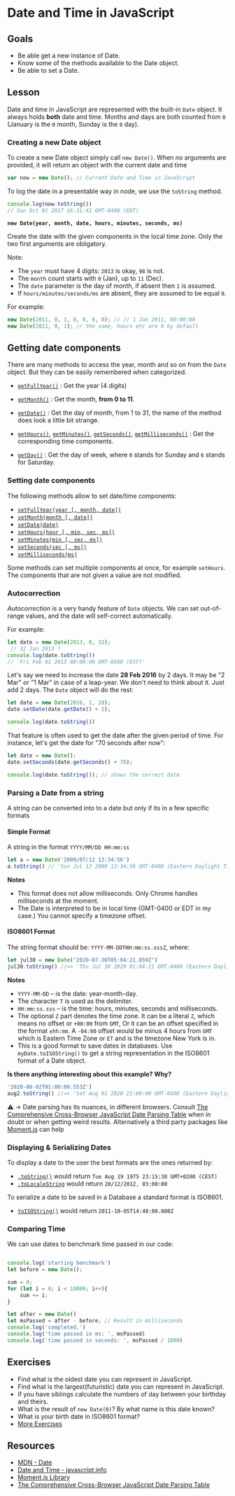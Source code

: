 # Date and Time in JavaScript

## Goals
* Be able get a new instance of Date. 
* Know some of the methods available to the Date object. 
* Be able to set a Date. 


## Lesson

Date and time in JavaScript are represented with the built-in `Date` object. It always holds **both** date and time. Months and days are both counted from `0` (January is the `0` month, Sunday is the `0` day).

### Creating a new Date object

To create a new Date object simply call `new Date()`. When no arguments are provided, it will return an object with the current date and time

```js
var now = new Date(); // Current Date and Time in JavaScript
```

To log the date in a presentable way in node, we use the `toString` method.

```js
console.log(now.toString())
// Sun Oct 01 2017 16:31:41 GMT-0400 (EDT)
```

**`new Date(year, month, date, hours, minutes, seconds, ms)`**

Create the date with the given components in the local time zone. Only the two first arguments are obligatory.

Note:

* The `year` must have 4 digits: `2013` is okay, `98` is not.
* The `month` count starts with `0` (Jan), up to `11` (Dec).
* The `date` parameter is the day of month, if absent then `1` is assumed.
* If `hours/minutes/seconds/ms` are absent, they are assumed to be equal `0`.

For example:

```js
new Date(2011, 0, 1, 0, 0, 0, 0); // // 1 Jan 2011, 00:00:00
new Date(2011, 0, 1); // the same, hours etc are 0 by default
```

## Getting date components 

There are many methods to access the year, month and so on from the `Date` object. But they can be easily remembered when categorized.

* [`getFullYear()`](https://developer.mozilla.org/en-US/docs/Web/JavaScript/Reference/Global_Objects/Date/getFullYear)
: Get the year (4 digits)

* [`getMonth()`](https://developer.mozilla.org/en-US/docs/Web/JavaScript/Reference/Global_Objects/Date/getMonth)
: Get the month, **from 0 to 11**.

* [`getDate()`](https://developer.mozilla.org/en-US/docs/Web/JavaScript/Reference/Global_Objects/Date/getDate)
: Get the day of month, from 1 to 31, the name of the method does look a little bit strange.

* [`getHours()`](https://developer.mozilla.org/en-US/docs/Web/JavaScript/Reference/Global_Objects/Date/getHours), [`getMinutes()`](https://developer.mozilla.org/en-US/docs/Web/JavaScript/Reference/Global_Objects/Date/getMinutes), [`getSeconds()`](https://developer.mozilla.org/en-US/docs/Web/JavaScript/Reference/Global_Objects/Date/getSeconds), [`getMilliseconds()`](https://developer.mozilla.org/en-US/docs/Web/JavaScript/Reference/Global_Objects/Date/getMilliseconds)
: Get the corresponding time components.

* [`getDay()`](https://developer.mozilla.org/en-US/docs/Web/JavaScript/Reference/Global_Objects/Date/getDay)
: Get the day of week, where `0` stands for Sunday and `6` stands for Saturday.

### Setting date components

The following methods allow to set date/time components:

* [`setFullYear(year [, month, date])`](https://developer.mozilla.org/en-US/docs/Web/JavaScript/Reference/Global_Objects/Date/setFullYear)
* [`setMonth(month [, date])`](https://developer.mozilla.org/en-US/docs/Web/JavaScript/Reference/Global_Objects/Date/setMonth)
* [`setDate(date)`](https://developer.mozilla.org/en-US/docs/Web/JavaScript/Reference/Global_Objects/Date/setDate)
* [`setHours(hour [, min, sec, ms])`](https://developer.mozilla.org/en-US/docs/Web/JavaScript/Reference/Global_Objects/Date/setHours)
* [`setMinutes(min [, sec, ms])`](https://developer.mozilla.org/en-US/docs/Web/JavaScript/Reference/Global_Objects/Date/setMinutes)
* [`setSeconds(sec [, ms])`](https://developer.mozilla.org/en-US/docs/Web/JavaScript/Reference/Global_Objects/Date/setSeconds)
* [`setMilliseconds(ms)`](https://developer.mozilla.org/en-US/docs/Web/JavaScript/Reference/Global_Objects/Date/setMilliseconds)

Some methods can set multiple components at once, for example `setHours`. The components that are not given a value are not modified.

### Autocorrection

*Autocorrection* is a very handy feature of `Date` objects. We can set out-of-range values, and the date will self-correct automatically.

For example:

```js
let date = new Date(2013, 0, 32);
 // 32 Jan 2013 ?
console.log(date.toString())
// 'Fri Feb 01 2013 00:00:00 GMT-0500 (EST)'
```

Let's say we need to increase the date **28 Feb 2016** by 2 days. It may be "2 Mar" or "1 Mar" in case of a leap-year. We don't need to think about it. Just add 2 days. The `Date` object will do the rest:

```js
let date = new Date(2016, 1, 28);
date.setDate(date.getDate() + 2);

console.log(date.toString())
```

That feature is often used to get the date after the given period of time. For instance, let's get the date for "70 seconds after now":

```js
let date = new Date();
date.setSeconds(date.getSeconds() + 70);

console.log(date.toString()); // shows the correct date
```

### Parsing a Date from a string

A string can be converted into to a date but only if its in a few specific formats

#### Simple Format
A string in the format `YYYY/MM/DD HH:mm:ss`

```js
let a = new Date('2009/07/12 12:34:56')
a.toString() // 'Sun Jul 12 2009 12:34:56 GMT-0400 (Eastern Daylight Time)'
```

**Notes**
* This format does not allow milliseconds. Only Chrome handles milliseconds at the moment.
* The Date is interpreted to be in local time (GMT-0400 or EDT in my case.) You cannot specify a timezone offset.
  
#### ISO8601 Format
The string format should be: `YYYY-MM-DDTHH:mm:ss.sssZ`, where:

```js
let jul30 = new Date("2020-07-30T05:04:21.859Z")
jul30.toString() //=> 'Thu Jul 30 2020 01:04:21 GMT-0400 (Eastern Daylight Time)' 
```

**Notes**
* `YYYY-MM-DD` – is the date: year-month-day.
* The character `T` is used as the delimiter.
* `HH:mm:ss.sss` – is the time: hours, minutes, seconds and milliseconds.
* The optional `Z` part denotes the time zone. It can be a literal `Z`, which means no offset or `+00:00` from `GMT`, Or it can be an offset specified in the format `±hh:mm`. A `-04:00` offset would be minus 4 hours from `GMT` which is Eastern Time Zone or `ET` and is the timezone New York is in.
* This is a good format to save dates in databases. Use `myDate.toISOString()` to get a string representation in the ISO8601 format of a Date object.

**Is there anything interesting about this example? Why?**
```js
'2020-08-02T01:00:00.553Z')
aug2.toString() //=> 'Sat Aug 01 2020 21:00:00 GMT-0400 (Eastern Daylight Time)'
```

⚠️ -> Date parsing has its nuances, in different browsers. Consult [The Comprehensive Cross-Browser JavaScript Date Parsing Table](http://dygraphs.com/date-formats.html) when in doubt or when getting weird results. Alternatively a third party packages like [Moment.js](https://momentjs.com/) can help

### Displaying & Serializing Dates

To display a date to the user the best formats are the ones returned by:

* [`.toString()`](https://developer.mozilla.org/en-US/docs/Web/JavaScript/Reference/Global_Objects/Date/toString) would return `Tue Aug 19 1975 23:15:30 GMT+0200 (CEST)`
* [`.toLocaleString`](https://developer.mozilla.org/en-US/docs/Web/JavaScript/Reference/Global_Objects/Date/toLocaleString) would return `20/12/2012, 03:00:00`

To serialize a date to be saved in a Database a standard format is ISO8601.

* [`toISOString()`](https://developer.mozilla.org/en-US/docs/Web/JavaScript/Reference/Global_Objects/Date/toISOString) would return `2011-10-05T14:48:00.000Z`

### Comparing Time

We can use dates to benchmark time passed in our code:

```js

console.log('starting benchmark')
let before = new Date();

sum = 0;
for (let i = 0; i < 10000; i++){
    sum += i;
}

let after = new Date()
let msPassed = after - before; // Result in milliseconds
console.log('completed.')
console.log('time passed in ms: ', msPassed)
console.log('time passed in seconds: ', msPassed / 1000)
```

## Exercises
* Find what is the oldest date you can represent in JavaScript.
* Find what is the largest(futuristic) date you can represent in JavaScript.
* If you have siblings calculate the numbers of day between your birthday and theirs.
* What is the result of `new Date(0)`? By what name is this date known?
* What is your birth date in ISO8601 format?
* [More Exercises](https://www.w3resource.com/javascript-exercises/javascript-date-exercises.php)

## Resources

* [MDN - Date](https://developer.mozilla.org/en-US/docs/Web/JavaScript/Reference/Global_Objects/Date)
* [Date and Time - javascript.info](https://javascript.info/date)
* [Moment.js Library](https://momentjs.com/)
* [The Comprehensive Cross-Browser JavaScript Date Parsing Table](http://dygraphs.com/date-formats.html)
